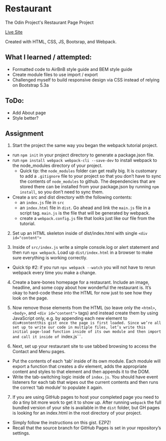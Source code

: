 # Restaurant
The Odin Project's Restaurant Page Project

[Live Site](https://restaurant.jakebenz.dev/)

Created with HTML, CSS, JS, Bootsrap, and Webpack.

## What I learned / attempted:
- Formatted code to AirBnB style guide and BEM style guide
- Create module files to use import / export
- Challenged myself to build responsive design via CSS instead of relying on Bootstrap 5.3a

## ToDo:
- Add About page
- Style better?
 
## Assignment
1) Start the project the same way you began the webpack tutorial project.
  - run ```npm init``` in your project directory to generate a package.json file.
  - run ```npm install webpack webpack-cli --save-dev``` to install webpack to the node_modules directory of your project.
    * Quick tip: the ```node_modules``` folder can get really big. It is customary to add a ```.gitignore``` file to your project so that you don’t have to sync the contents of ```node_modules``` to github. The dependencies that are stored there can be installed from your package.json by running ```npm install```, so you don’t need to sync them.
  - Create a src and dist directory with the following contents:
    * an ```index.js``` file in ```src```
    * an ```index.html``` file in ```dist```. Go ahead and link the ```main.js``` file in a script tag. ```main.js``` is the file that will be generated by webpack.
    * create a ```webpack.config.js``` file that looks just like our file from the tutorial.

2) Set up an HTML skeleton inside of dist/index.html with single ```<div id="content">```

3) Inside of ```src/index.js``` write a simple console.log or alert statement and then run ```npx webpack```. Load up ```dist/index.html``` in a browser to make sure everything is working correctly.
  - Quick tip #2: if you run ```npx webpack --watch``` you will not have to rerun webpack every time you make a change.
  
4) Create a bare-bones homepage for a restaurant. Include an image, headline, and some copy about how wonderful the restaurant is. It’s okay to hard-code these into the HTML for now just to see how they look on the page.

5) Now remove those elements from the HTML (so leave only the ```<html>```, ```<body>```, and ```<div id="content">``` tags) and instead create them by using JavaScript only, e.g. by appending each new element to ```div#contentthis gist once the page is first loaded. Since we’re all set up to write our code in multiple files, let’s write this initial page-load function inside of its own module and then import and call it inside of ```index.js```.

6) Next, set up your restaurant site to use tabbed browsing to access the Contact and Menu pages.
  - Put the contents of each ‘tab’ inside of its own module. Each module will export a function that creates a div element, adds the appropriate content and styles to that element and then appends it to the DOM.
  - Write the tab-switching logic inside of ```index.js```. You should have event listeners for each tab that wipes out the current contents and then runs the correct ‘tab module’ to populate it again.

7) If you are using GitHub pages to host your completed page you need to do a tiny bit more work to get it to show up. After running ```webpack``` the full bundled version of your site is available in the ```dist``` folder, but GH pages is looking for an index.html in the root directory of your project.
  - Simply follow the instructions on this gist. EZPZ!
  - Recall that the source branch for GitHub Pages is set in your repository’s settings.
